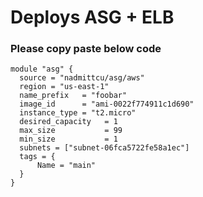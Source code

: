 # Deploys ASG + ELB
### Please copy paste below code
```
module "asg" {
  source = "nadmittcu/asg/aws"
  region = "us-east-1"
  name_prefix   = "foobar"
  image_id      = "ami-0022f774911c1d690"
  instance_type = "t2.micro"
  desired_capacity   = 1
  max_size           = 99
  min_size           = 1
  subnets = ["subnet-06fca5722fe58a1ec"]
  tags = {
      Name = "main"
  }
}
```

